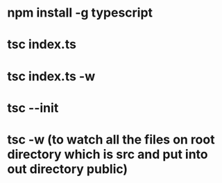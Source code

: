 # npm install -g typescript
# tsc index.ts
# tsc index.ts -w
# tsc --init
# tsc -w (to watch all the files on root directory which is src and put into out directory public)